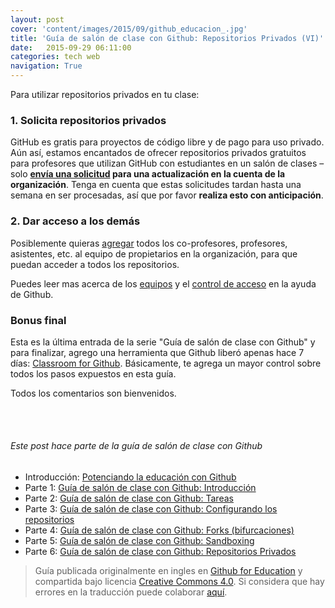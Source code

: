 ```yaml
---
layout: post
cover: 'content/images/2015/09/github_educacion_.jpg'
title: 'Guía de salón de clase con Github: Repositorios Privados (VI)'
date:   2015-09-29 06:11:00
categories: tech web
navigation: True
---
```

Para utilizar repositorios privados en tu clase:

### 1. Solicita repositorios privados

GitHub es gratis para proyectos de código libre y de pago para uso privado. Aún así, estamos encantados de ofrecer repositorios privados gratuitos para profesores que utilizan GitHub con estudiantes en un salón de clases – solo **[envía una solicitud][discount] para una actualización en la cuenta de la organización**. Tenga en cuenta que estas solicitudes tardan hasta una semana en ser procesadas, así que por favor **realiza esto con anticipación**.

### 2. Dar acceso a los demás

Posiblemente quieras [agregar][help-add] todos los co-profesores, profesores, asistentes, etc. al equipo de propietarios en la organización, para que puedan acceder a todos los repositorios.

Puedes leer mas acerca de los [equipos][help-add-to-team] y el [control de acceso][help-access-control] en la ayuda de Github.

### Bonus final

Esta es la última entrada de la serie "Guía de salón de clase con Github" y para finalizar, agrego una herramienta que Github liberó apenas hace 7 días: [Classroom for Github](https://classroom.github.com). Básicamente, te agrega un mayor control sobre todos los pasos expuestos en esta guía. 

Todos los comentarios son bienvenidos.

<br><br>
###### Este post hace parte de la guía de salón de clase con Github
* Introducción: [Potenciando la educación con Github](https://gersonlazaro.com/potenciando-la-educacion-con-github/)
* Parte 1: [Guía de salón de clase con Github: Introducción](http://www.gersonlazaro.com/guia-de-salon-de-clase-con-github-introduccion)
* Parte 2: [Guía de salón de clase con Github: Tareas](http://www.gersonlazaro.com/guia-de-salon-de-clase-con-github-tareas)
* Parte 3: [Guía de salón de clase con Github: Configurando los repositorios](http://www.gersonlazaro.com/guia-de-salon-de-clase-con-github-configurando-los-repositorios)
* Parte 4: [Guía de salón de clase con Github: Forks (bifurcaciones)](http://www.gersonlazaro.com/guia-de-salon-de-clase-con-github-forks)
* Parte 5: [Guía de salón de clase con Github: Sandboxing](http://www.gersonlazaro.com/guia-de-salon-de-clase-con-github-sandboxing) 
* Parte 6: [Guía de salón de clase con Github: Repositorios Privados](http://www.gersonlazaro.com/guia-de-salon-de-clase-con-github-repositorios-privados) 


> Guía publicada originalmente en ingles en [Github for Education](https://education.github.com/guide) y compartida bajo licencia [Creative Commons 4.0](http://creativecommons.org/licenses/by/4.0/). Si considera que hay errores en la traducción puede colaborar [aquí](https://github.com/GersonLazaro/guide).

<!-- Links -->
[discount]: https://education.github.com/discount_requests/new
[help-add-to-team]: https://help.github.com/articles/adding-organization-members-to-a-team
[help-team]: https://help.github.com/articles/how-do-i-set-up-a-team
[help-access-control]: https://help.github.com/articles/what-are-the-different-access-permissions#organization-accounts
[help-add]: https://help.github.com/articles/adding-or-inviting-members-to-a-team-in-an-organization
